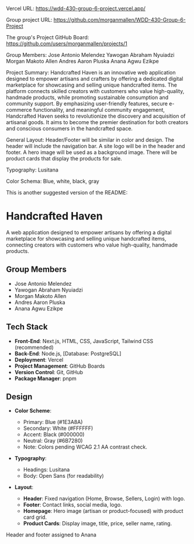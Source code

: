 Vercel URL: https://wdd-430-group-6-project.vercel.app/

Group project URL: https://github.com/morganmallen/WDD-430-Group-6-Project

The group's Project GitHub Board: https://github.com/users/morganmallen/projects/1

Group Members:
Jose Antonio Melendez
Yawogan Abraham Nyuiadzi
Morgan Makoto Allen
Andres Aaron Pluska
Anana Agwu Ezikpe

Project Summary:
Handcrafted Haven is an innovative web application designed to empower artisans and crafters by offering a dedicated digital marketplace for showcasing and selling unique handcrafted items. The platform connects skilled creators with customers who value high-quality, handmade products, while promoting sustainable consumption and community support. By emphasizing user-friendly features, secure e-commerce functionality, and meaningful community engagement, Handcrafted Haven seeks to revolutionize the discovery and acquisition of artisanal goods. It aims to become the premier destination for both creators and conscious consumers in the handcrafted space.

General Layout:
Header/Footer will be similar in color and design. The header will include the navigation bar. A site logo will be in the header and footer. A hero image will be used as a background image. There will be product cards that display the products for sale.

Typography: Lusitana

Color Schema: Blue, white, black, gray

This is another suggested version of the README:

# Handcrafted Haven

A web application designed to empower artisans by offering a digital marketplace for showcasing and selling unique handcrafted items, connecting creators with customers who value high-quality, handmade products.

## Group Members

- Jose Antonio Melendez
- Yawogan Abraham Nyuiadzi
- Morgan Makoto Allen
- Andres Aaron Pluska
- Anana Agwu Ezikpe

## Tech Stack

- **Front-End**: Next.js, HTML, CSS, JavaScript, Tailwind CSS (recommended)
- **Back-End**: Node.js, [Database: PostgreSQL]
- **Deployment**: Vercel
- **Project Management**: GitHub Boards
- **Version Control**: Git, GitHub
- **Package Manager**: pnpm

## Design

- **Color Scheme**:

  - Primary: Blue (#1E3A8A)
  - Secondary: White (#FFFFFF)
  - Accent: Black (#000000)
  - Neutral: Gray (#6B7280)
  - Note: Colors pending WCAG 2.1 AA contrast check.

- **Typography**:
  - Headings: Lusitana
  - Body: Open Sans (for readability)
- **Layout**:
  - **Header**: Fixed navigation (Home, Browse, Sellers, Login) with logo.
  - **Footer**: Contact links, social media, logo.
  - **Homepage**: Hero image (artisan or product-focused) with product card grid.
  - **Product Cards**: Display image, title, price, seller name, rating.

Header and footer assigned to Anana
